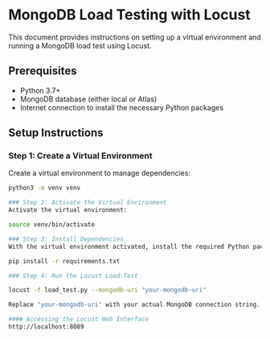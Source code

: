 # MongoDB Load Testing with Locust
This document provides instructions on setting up a virtual environment and running a MongoDB load test using Locust.
## Prerequisites
- Python 3.7+
- MongoDB database (either local or Atlas)
- Internet connection to install the necessary Python packages
## Setup Instructions
### Step 1: Create a Virtual Environment
Create a virtual environment to manage dependencies:
```bash
python3 -m venv venv

### Step 2: Activate the Virtual Environment
Activate the virtual environment:

source venv/bin/activate

### Step 3: Install Dependencies
With the virtual environment activated, install the required Python packages:

pip install -r requirements.txt

### Step 4: Run the Locust Load Test

locust -f load_test.py --mongodb-uri "your-mongodb-uri"

Replace "your-mongodb-uri" with your actual MongoDB connection string.

#### Accessing the Locust Web Interface
http://localhost:8089

